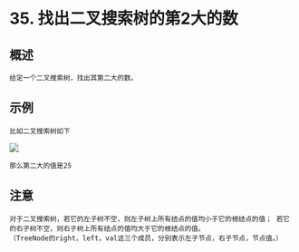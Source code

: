 # 35. 找出二叉搜索树的第2大的数

## 概述
```text
给定一个二叉搜索树，找出其第二大的数。
```

## 示例
```text
比如二叉搜索树如下
```
![](https://github.com/ZivYan/aliyunCoding/blob/master/src/main/java/com/aliyun/coding35/BinarySearchTree.jpg)
```text
那么第二大的值是25
```

## 注意
```text
对于二叉搜索树，若它的左子树不空，则左子树上所有结点的值均小于它的根结点的值； 若它的右子树不空，则右子树上所有结点的值均大于它的根结点的值。
（TreeNode的right，left，val这三个成员，分别表示左子节点，右子节点，节点值。）
```

